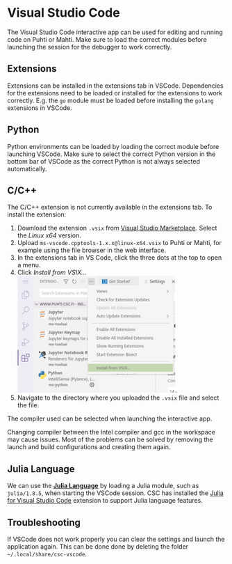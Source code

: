 # Visual Studio Code
The Visual Studio Code interactive app can be used for editing and running code on Puhti or Mahti.
Make sure to load the correct modules before launching the session for the debugger to work correctly.

## Extensions
Extensions can be installed in the extensions tab in VSCode.
Dependencies for the extensions need to be loaded or installed for the extensions to work correctly.
E.g. the `go` module must be loaded before installing the `golang` extensions in VSCode.

## Python
Python environments can be loaded by loading the correct module before launching VSCode.
Make sure to select the correct Python version in the bottom bar of VSCode as the correct Python is not always selected automatically.

## C/C++
The C/C++ extension is not currently available in the extensions tab.
To install the extension:

1. Download the extension `.vsix` from [Visual Studio Marketplace](https://marketplace.visualstudio.com/items?itemName=ms-vscode.cpptools).
Select the *Linux x64* version.
2. Upload `ms-vscode.cpptools-1.x.x@linux-x64.vsix` to Puhti or Mahti, for example using the file browser in the web interface.
3. In the extensions tab in VS Code, click the three dots at the top to open a menu.
4. Click *Install from VSIX...*  
![](../../img/ood-vscode-install-cpptools.png).
5. Navigate to the directory where you uploaded the `.vsix` file and select the file.

The compiler used can be selected when launching the interactive app.

Changing compiler between the Intel compiler and gcc in the workspace may cause issues.
Most of the problems can be solved by removing the launch and build configurations and creating them again.

## Julia Language
We can use the [**Julia Language**](../../apps/julia.md) by loading a Julia module, such as `julia/1.8.5`, when starting the VSCode session.
CSC has installed the [Julia for Visual Studio Code](https://www.julia-vscode.org/) extension to support Julia language features.

## Troubleshooting
If VSCode does not work properly you can clear the settings and launch the application again.
This can be done done by deleting the folder `~/.local/share/csc-vscode`.
